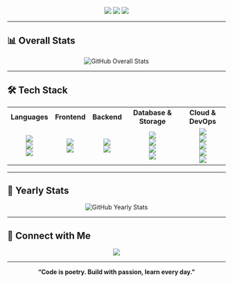 <p align="center">
  <img src="https://img.shields.io/github/followers/NoobFullStack?label=Followers&style=social" />
  <img src="https://img.shields.io/github/stars/NoobFullStack?label=Stars&style=social" />
  <img src="https://img.shields.io/badge/Location-Lisbon,%20Portugal-blue" />
</p>

---

## 📊 Overall Stats

<p align="center">
  <img src="https://github-readme-stats.vercel.app/api?username=NoobFullStack&show_icons=true&theme=radical" alt="GitHub Overall Stats" />
</p>

---

## 🛠️ Tech Stack

<table align="center">
  <tr>
    <td align="center"><b>Languages</b></td>
    <td align="center"><b>Frontend</b></td>
    <td align="center"><b>Backend</b></td>
    <td align="center"><b>Database & Storage</b></td>
    <td align="center"><b>Cloud & DevOps</b></td>
  </tr>
  <tr>
    <td align="center">
      <img src="https://img.shields.io/badge/JavaScript-%23323330.svg?style=for-the-badge&logo=javascript&logoColor=%23F7DF1E"/><br>
      <img src="https://img.shields.io/badge/TypeScript-%23007ACC.svg?style=for-the-badge&logo=typescript&logoColor=white"/><br>
      <img src="https://img.shields.io/badge/Python-%233776AB.svg?style=for-the-badge&logo=python&logoColor=white"/>
    </td>
    <td align="center">
      <img src="https://img.shields.io/badge/React-%2361DAFB.svg?style=for-the-badge&logo=react&logoColor=black"/><br>
      <img src="https://img.shields.io/badge/Next.js-%23000000.svg?style=for-the-badge&logo=nextdotjs&logoColor=white"/>
    </td>
    <td align="center">
      <img src="https://img.shields.io/badge/Node.js-%23339933.svg?style=for-the-badge&logo=node.js&logoColor=white"/><br>
      <img src="https://img.shields.io/badge/Express.js-%23000000.svg?style=for-the-badge&logo=express&logoColor=white"/>
    </td>
    <td align="center">
      <img src="https://img.shields.io/badge/PostgreSQL-%23316192.svg?style=for-the-badge&logo=postgresql&logoColor=white"/><br>
      <img src="https://img.shields.io/badge/MySQL-%234479A1.svg?style=for-the-badge&logo=mysql&logoColor=white"/><br>
      <img src="https://img.shields.io/badge/MongoDB-%2347A248.svg?style=for-the-badge&logo=mongodb&logoColor=white"/><br>
      <img src="https://img.shields.io/badge/Supabase-4a6cf7.svg?style=for-the-badge&logo=supabase&logoColor=white"/>
    </td>
    <td align="center">
      <img src="https://img.shields.io/badge/AWS-%23FF9900.svg?style=for-the-badge&logo=amazon-aws&logoColor=white"/><br>
      <img src="https://img.shields.io/badge/GCP-%234285F4.svg?style=for-the-badge&logo=google-cloud&logoColor=white"/><br>
      <img src="https://img.shields.io/badge/Azure-%230072C6.svg?style=for-the-badge&logo=microsoftazure&logoColor=white"/><br>
      <img src="https://img.shields.io/badge/Docker-%232496ED.svg?style=for-the-badge&logo=docker&logoColor=white"/><br>
      <img src="https://img.shields.io/badge/GitHub%20Actions-4a6cf7.svg?style=for-the-badge&logo=githubactions&logoColor=white"/>
    </td>
  </tr>
</table>

---

## 📅 Yearly Stats

<p align="center">
  <img src="https://github-profile-summary-cards.vercel.app/api/cards/profile-details?username=NoobFullStack&theme=github_dark" alt="GitHub Yearly Stats" />
</p>

---

## 🤝 Connect with Me

<p align="center">
  <a href="https://www.linkedin.com/in/dennis-zebregs/">
    <img src="https://img.shields.io/badge/LinkedIn-Dennis%20Zebregs-4a6cf7?style=for-the-badge&logo=linkedin&logoColor=white" />
  </a>
</p>

---

<p align="center">
  <b>“Code is poetry. Build with passion, learn every day.”</b>
</p>
